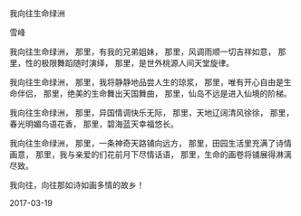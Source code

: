 我向往生命绿洲

雪峰


我向往生命绿洲，
那里，有我的兄弟姐妹，
那里，风调雨顺一切吉祥如意，
那里，性的极限舞蹈随时演绎，
那里，是世外桃源人间天堂旋律。

我向往生命绿洲，
那里，我将静静地品尝人生的琼浆，
那里，唯有开心自由是生命伴侣，
那里，绝美的生命舞出天国舞曲，
那里，仙岛不远是进入仙境的阶梯。

我向往生命绿洲，
那里，异国情调快乐无际，
那里，天地辽阔清风徐徐，
那里，春光明媚鸟语花香，
那里，碧海蓝天幸福悠长。

我向往生命绿洲，
那里，一条神奇天路铺向远方，
那里，田园生活里充满了诗情画意，
那里，我与亲爱的们花前月下尽情话语，
那里，生命的画卷将铺展得淋漓尽致。

我向往，向往那如诗如画多情的故乡！

2017-03-19



